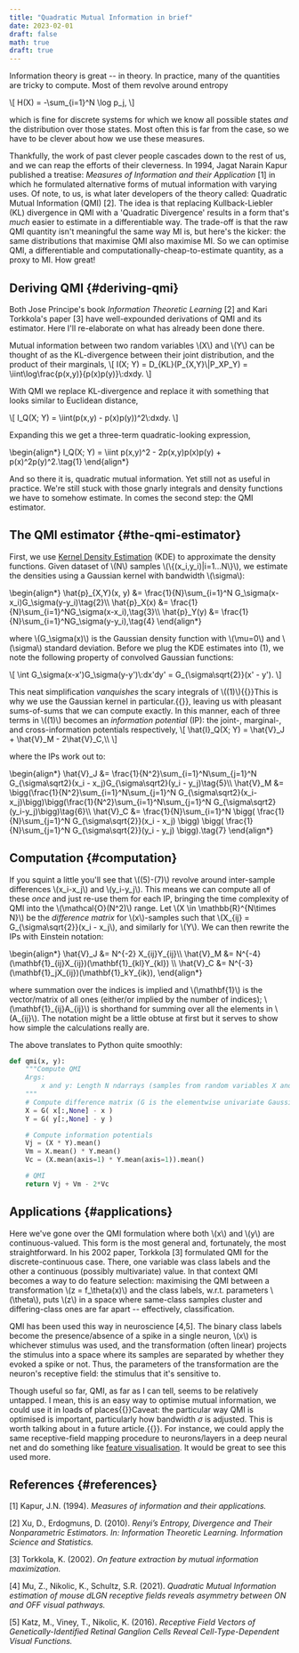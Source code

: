 ```yaml
---
title: "Quadratic Mutual Information in brief"
date: 2023-02-01
draft: false
math: true
draft: true
---
```


Information theory is great -- in theory. In practice, many of the quantities are tricky to compute. Most of them revolve around entropy

\\[
H(X) = -\sum\_{i=1}^N \log p\_j,
\\]

which is fine for discrete systems for which we know all possible states _and_ the distribution over those states. Most often this is far from the case, so we have to be clever about how we use these measures.

Thankfully, the work of past clever people cascades down to the rest of us, and we can reap the efforts of their cleverness. In 1994, Jagat Narain Kapur published a treatise: _Measures of Information and their Application_ [1] in which he formulated alternative forms of mutual information with varying uses. Of note, to us, is what later developers of the theory called: Quadratic Mutual Information (QMI) [2]. The idea is that replacing Kullback-Liebler (KL) divergence in QMI with a 'Quadratic Divergence' results in a form that's _much_ easier to estimate in a differentiable way. The trade-off is that the raw QMI quantity isn't meaningful the same way MI is, but here's the kicker: the same distributions that maximise QMI also maximise MI. So we can optimise QMI, a differentiable and computationally-cheap-to-estimate quantity, as a proxy to MI. How great!


## Deriving QMI {#deriving-qmi}

Both Jose Principe's book _Information Theoretic Learning_ [2] and Kari Torkkola's paper [3] have well-expounded derivations of QMI and its estimator. Here I'll re-elaborate on what has already been done there.

Mutual information between two random variables \\(X\\) and \\(Y\\) can be thought of as the KL-divergence between their joint distribution, and the product of their marginals,
\\[
I(X; Y) = D\_{KL}(P\_{X,Y}\\|P\_XP\_Y) = \iint\log\frac{p(x,y)}{p(x)p(y)}\\:dxdy.
\\]

With QMI we replace KL-divergence and replace it with something that looks similar to Euclidean distance,

\\[
I\_Q(X; Y) = \iint(p(x,y) - p(x)p(y))^2\\:dxdy.
\\]

Expanding this we get a three-term quadratic-looking expression,

\begin{align\*}
I\_Q(X; Y) = \iint p(x,y)^2 - 2p(x,y)p(x)p(y) + p(x)^2p(y)^2.\tag{1}
\end{align\*}

And so there it is, quadratic mutual information. Yet still not as useful in practice. We're still stuck with those gnarly integrals and density functions we have to somehow estimate. In comes the second step: the QMI estimator.


## The QMI estimator {#the-qmi-estimator}

First, we use [Kernel Density Estimation](https://www.wikiwand.com/en/Kernel_density_estimation) (KDE) to approximate the density functions. Given dataset of \\(N\\) samples \\(\\{(x\_i,y\_i)|i=1...N\\}\\), we estimate the densities using a Gaussian kernel with bandwidth \\(\sigma\\):

\begin{align\*}
\hat{p}\_{X,Y}(x, y) &= \frac{1}{N}\sum\_{i=1}^N G\_\sigma(x-x\_i)G\_\sigma(y-y\_i)\tag{2}\\\\
\hat{p}\_X(x) &= \frac{1}{N}\sum\_{i=1}^NG\_\sigma(x-x\_i),\tag{3}\\\\
\hat{p}\_Y(y) &= \frac{1}{N}\sum\_{i=1}^NG\_\sigma(y-y\_i),\tag{4}
\end{align\*}

where \\(G\_\sigma(x)\\) is the Gaussian density function with \\(\mu=0\\) and \\(\sigma\\) standard deviation. Before we plug the KDE estimates into (1), we note the following property of convolved Gaussian functions:

\\[
\int G\_\sigma(x-x')G\_\sigma(y-y')\\:dx'dy' = G\_{\sigma\sqrt{2}}(x' - y').
\\]

This neat simplification _vanquishes_ the scary integrals of \\((1)\\){{<sidenote>}}This is why we use the Gaussian kernel in particular.{{</sidenote>}},
leaving us with pleasant sums-of-sums that we can compute exactly. In this manner, each of three terms in \\((1)\\) becomes an _information potential_ (IP): the joint-, marginal-, and cross-information potentials respectively,
\\[
\hat{I}\_Q(X; Y) = \hat{V}\_J + \hat{V}\_M - 2\hat{V}\_C,\\\\
\\]

where the IPs work out to:

\begin{align\*}
\hat{V}\_J &= \frac{1}{N^2}\sum\_{i=1}^N\sum\_{j=1}^N G\_{\sigma\sqrt2}(x\_i - x\_j)G\_{\sigma\sqrt2}(y\_i - y\_j)\tag{5}\\\\
\hat{V}\_M &= \bigg(\frac{1}{N^2}\sum\_{i=1}^N\sum\_{j=1}^N G\_{\sigma\sqrt2}(x\_i-x\_j)\bigg)\bigg(\frac{1}{N^2}\sum\_{i=1}^N\sum\_{j=1}^N G\_{\sigma\sqrt2}(y\_i-y\_j)\bigg)\tag{6}\\\\
\hat{V}\_C &= \frac{1}{N}\sum\_{i=1}^N
\bigg( \frac{1}{N}\sum\_{j=1}^N G\_{\sigma\sqrt{2}}(x\_i - x\_j) \bigg)
\bigg( \frac{1}{N}\sum\_{j=1}^N G\_{\sigma\sqrt{2}}(y\_i - y\_j) \bigg).\tag{7}
\end{align\*}


## Computation {#computation}

If you squint a little you'll see that \\((5)-(7)\\) revolve around inter-sample differences \\(x\_i-x\_j\\) and \\(y\_i-y\_j\\). This means we can compute all of these _once_ and just re-use them for each IP, bringing the time complexity of QMI into the \\(\mathcal{O}(N^2)\\) range. Let \\(X \in \mathbb{R}^{N\times N}\\) be the _difference matrix_ for \\(x\\)-samples such that \\(X\_{ij} = G\_{\sigma\sqrt{2}}(x\_i - x\_j\\), and similarly for \\(Y\\). We can then rewrite the IPs  with Einstein notation:

\begin{align\*}
\hat{V}\_J &= N^{-2} X\_{ij}Y\_{ij}\\\\
\hat{V}\_M &= N^{-4} (\mathbf{1}\_{ij}X\_{ij})(\mathbf{1}\_{kl}Y\_{kl}) \\\\
\hat{V}\_C &= N^{-3} (\mathbf{1}\_jX\_{ij})(\mathbf{1}\_kY\_{ik}),
\end{align\*}

where summation over the indices is implied and \\(\mathbf{1}\\) is the vector/matrix of all ones (either/or implied by the number of indices); \\(\mathbf{1}\_{ij}A\_{ij}\\) is shorthand for summing over all the elements in \\(A\_{ij}\\). The notation might be a little obtuse at first but it serves to show how simple the calculations really are.

The above translates to Python quite smoothly:

```python
def qmi(x, y):
    """Compute QMI
    Args:
        x and y: Length N ndarrays (samples from random variables X and Y)
    """
    # Compute difference matrix (G is the elementwise univariate Gaussian pdf)
    X = G( x[:,None] - x )
    Y = G( y[:,None] - y )

    # Compute information potentials
    Vj = (X * Y).mean()
    Vm = X.mean() * Y.mean()
    Vc = (X.mean(axis=1) * Y.mean(axis=1)).mean()

    # QMI
    return Vj + Vm - 2*Vc
```


## Applications {#applications}

Here we've gone over the QMI formulation where both \\(x\\) and \\(y\\) are continuous-valued. This form is the most general and, fortunately, the most straightforward. In his 2002 paper, Torkkola [3] formulated QMI for the discrete-continuous case. There, one variable was class labels and the other a continuous (possibly multivariate) value. In that context QMI becomes a way to do feature selection: maximising the QMI between a transformation \\(z = f\_\theta(x)\\) and the class labels, w.r.t. parameters \\(\theta\\), puts \\(z\\) in a space where same-class samples cluster and differing-class ones are far apart -- effectively, classification.

QMI has been used this way in neuroscience [4,5]. The binary class labels become the presence/absence of a spike in a single neuron, \\(x\\) is whichever stimulus was used, and the transformation (often linear) projects the stimulus into a space where its samples are separated by whether they evoked a spike or not. Thus, the parameters of the transformation are the neuron's receptive field: the stimulus that it's sensitive to.

Though useful so far, QMI, as far as I can tell, seems to be relatively untapped. I mean, this is an easy way to optimise mutual information, we could use it in loads of places{{<sidenote>}}Caveat: the particular way QMI is optimised is important, particularly how bandwidth $\sigma$ is adjusted. This is worth talking about in a future article.{{</sidenote>}}. For instance, we could apply the same receptive-field mapping procedure to neurons/layers in a deep neural net and do something like [feature visualisation](https://distill.pub/2017/feature-visualization/). It would be great to see this used more.


## References {#references}

[1] Kapur, J.N. (1994). _Measures of information and their applications._

[2] Xu, D., Erdogmuns, D. (2010). _Renyi’s Entropy, Divergence and Their Nonparametric Estimators. In: Information Theoretic Learning. Information Science and Statistics._

[3] Torkkola, K. (2002). _On feature extraction by mutual information maximization._

[4] Mu, Z., Nikolic, K., Schultz, S.R. (2021). _Quadratic Mutual Information estimation of mouse dLGN receptive fields reveals asymmetry between ON and OFF visual pathways._

[5] Katz, M., Viney, T., Nikolic, K. (2016). _Receptive Field Vectors of Genetically-Identified Retinal Ganglion Cells Reveal Cell-Type-Dependent Visual Functions._
